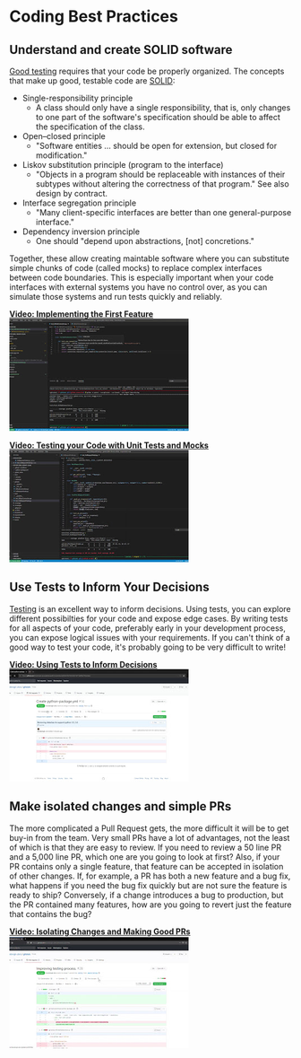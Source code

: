 # Coding Best Practices

## Understand and create SOLID software

[Good testing](./testing.md) requires that your code be properly organized.  The concepts that make up good, testable code are [SOLID](https://en.wikipedia.org/wiki/SOLID):

- Single-responsibility principle
    - A class should only have a single responsibility, that is, only changes to one part of the software's specification should be able to affect the specification of the class.
- Open–closed principle
    - "Software entities ... should be open for extension, but closed for modification."
- Liskov substitution principle (program to the interface)
    - "Objects in a program should be replaceable with instances of their subtypes without altering the correctness of that program." See also design by contract.
- Interface segregation principle
    - "Many client-specific interfaces are better than one general-purpose interface."
- Dependency inversion principle
    - One should "depend upon abstractions, [not] concretions."

Together, these allow creating maintable software where you can substitute simple chunks of code (called mocks) to replace complex interfaces between code boundaries.  This is especially important when your code interfaces with external systems you have no control over, as you can simulate those systems and run tests quickly and reliably.

[**Video: Implementing the First Feature** <br /> ![Video: Implementing the First Feature](./6.jpg) ](https://drive.google.com/file/d/1Gejl7be0UgtZZe8wL9J0IQM7weZ7RqTk/view?usp=sharing "Video: Implementing the First Feature")

[**Video: Testing your Code with Unit Tests and Mocks** <br /> ![Video: Testing your Code with Unit Tests and Mocks](./10.jpg) ](https://drive.google.com/file/d/1RNMUShsrPl4Ubylp6KHCHnXs97c18_2j/view?usp=sharing "Video: Testing your Code with Unit Tests and Mocks")

## Use Tests to Inform Your Decisions

[Testing](./testing.md) is an excellent way to inform decisions.  Using tests, you can explore different possibilties for your code and expose edge cases.  By writing tests for all aspects of your code, preferably early in your development process, you can expose logical issues with your requirements.  If you can't think of a good way to test your code, it's probably going to be very difficult to write!

[**Video: Using Tests to Inform Decisions** <br /> ![Video: Using Tests to Inform Decisions](./8.jpg) ](https://drive.google.com/file/d/1C96T5vUWZaAG6RtsR0b7yvmoTf-Sd-TF/view?usp=sharing "Video: Using Tests to Inform Decisions")

## Make isolated changes and simple PRs

The more complicated a Pull Request gets, the more difficult it will be to get buy-in from the team.  Very small PRs have a lot of advantages, not the least of which is that they are easy to review.  If you need to review a 50 line PR and a 5,000 line PR, which one are you going to look at first?  Also, if your PR contains only a single feature, that feature can be accepted in isolation of other changes.  If, for example, a PR has both a new feature and a bug fix, what happens if you need the bug fix quickly but are not sure the feature is ready to ship?  Conversely, if a change introduces a bug to production, but the PR contained many features, how are you going to revert just the feature that contains the bug?

[**Video: Isolating Changes and Making Good PRs** <br /> ![Video: Isolating Changes and Making Good PRs](./9.jpg) ](https://drive.google.com/file/d/10Nk_DOStB9W1cFrYtx28y05y3lZI6FHl/view?usp=sharing "Video: Isolating Changes and Making Good PRs")